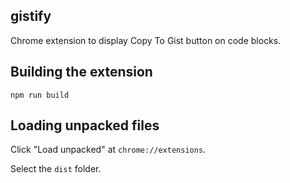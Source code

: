 ## gistify

Chrome extension to display Copy To Gist button on code blocks.

## Building the extension

```
npm run build
```

## Loading unpacked files

Click "Load unpacked" at `chrome://extensions`.

Select the `dist` folder.
